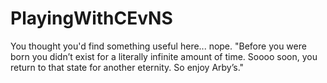# PlayingWithCEvNS
You thought you'd find something useful here... nope.
"Before you were born you didn’t exist for a literally infinite amount of time. Soooo soon, you return to that state for another eternity.
So enjoy Arby’s."